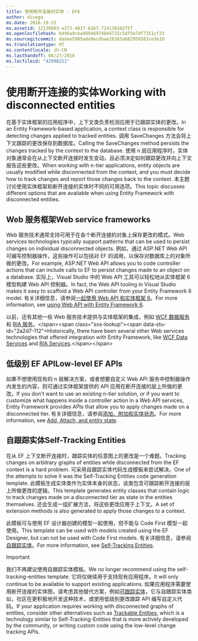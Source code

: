 ```yaml
---
title: 使用断开连接的实体 - EF6
author: divega
ms.date: 2016-10-23
ms.assetid: 12138003-a373-4817-b1b7-724130202f5f
ms.openlocfilehash: b496a9cba48946974844725c5df5e7df7351cf23
ms.sourcegitcommit: dadee5905ada9ecdbae28363a682950383ce3e10
ms.translationtype: HT
ms.contentlocale: zh-CN
ms.lasthandoff: 08/27/2018
ms.locfileid: "42998221"
---
```

# <a name="working-with-disconnected-entities"></a><span data-ttu-id="2a2d7-102">使用断开连接的实体</span><span class="sxs-lookup"><span data-stu-id="2a2d7-102">Working with disconnected entities</span></span>
<span data-ttu-id="2a2d7-103">在基于实体框架的应用程序中，上下文类负责检测应用于已跟踪实体的更改。</span><span class="sxs-lookup"><span data-stu-id="2a2d7-103">In an Entity Framework-based application, a context class is responsible for detecting changes applied to tracked entities.</span></span> <span data-ttu-id="2a2d7-104">调用 SaveChanges 方法会将上下文跟踪的更改保存到数据库。</span><span class="sxs-lookup"><span data-stu-id="2a2d7-104">Calling the SaveChanges method persists the changes tracked by the context to the database.</span></span> <span data-ttu-id="2a2d7-105">使用 n 层应用程序时，实体对象通常会在从上下文断开连接时发生变动，且必须决定如何跟踪更改并向上下文报告这些更改。</span><span class="sxs-lookup"><span data-stu-id="2a2d7-105">When working with n-tier applications, entity objects are usually modified while disconnected from the context, and you must decide how to track changes and report those changes back to the context.</span></span> <span data-ttu-id="2a2d7-106">本主题讨论使用实体框架和断开连接的实体时不同的可用选项。</span><span class="sxs-lookup"><span data-stu-id="2a2d7-106">This topic discusses different options that are available when using Entity Framework with disconnected entities.</span></span>   

## <a name="web-service-frameworks"></a><span data-ttu-id="2a2d7-107">Web 服务框架</span><span class="sxs-lookup"><span data-stu-id="2a2d7-107">Web service frameworks</span></span>

<span data-ttu-id="2a2d7-108">Web 服务技术通常支持可用于在各个断开连接的对象上保存更改的模式。</span><span class="sxs-lookup"><span data-stu-id="2a2d7-108">Web services technologies typically support patterns that can be used to persist changes on individual disconnected objects.</span></span> <span data-ttu-id="2a2d7-109">例如，通过 ASP.NET Web API 可编写控制器操作，这些操作可以包括对 EF 的调用，以保存对数据库上的对象所做的更改。</span><span class="sxs-lookup"><span data-stu-id="2a2d7-109">For example, ASP.NET Web API allows you to code controller actions that can include calls to EF to persist changes made to an object on a database.</span></span> <span data-ttu-id="2a2d7-110">实际上，Visual Studio 中的 Web API 工具可以轻松地从实体框架 6 模型构建 Web API 控制器。</span><span class="sxs-lookup"><span data-stu-id="2a2d7-110">In fact, the Web API tooling in Visual Studio makes it easy to scaffold a Web API controller from your Entity Framework 6 model.</span></span> <span data-ttu-id="2a2d7-111">有关详细信息，请参阅[一起使用 Web API 和实体框架 6](https://docs.microsoft.com/en-us/aspnet/web-api/overview/data/using-web-api-with-entity-framework/)。</span><span class="sxs-lookup"><span data-stu-id="2a2d7-111">For more information, see [using Web API with Entity Framework 6](https://docs.microsoft.com/en-us/aspnet/web-api/overview/data/using-web-api-with-entity-framework/).</span></span>   

<span data-ttu-id="2a2d7-112">以前，还有其他一些 Web 服务技术提供与实体框架的集成，例如 [WCF 数据服务](https://docs.microsoft.com/dotnet/framework/data/wcf/create-a-data-service-using-an-adonet-ef-data-wcf)和 [RIA 服务](https://docs.microsoft.com/en-us/previous-versions/dotnet/wcf-ria/ee707344(v=vs.91))。</span><span class="sxs-lookup"><span data-stu-id="2a2d7-112">Historically, there have been several other Web services technologies that offered integration with Entity Framework, like [WCF Data Services](https://docs.microsoft.com/dotnet/framework/data/wcf/create-a-data-service-using-an-adonet-ef-data-wcf) and [RIA Services](https://docs.microsoft.com/en-us/previous-versions/dotnet/wcf-ria/ee707344(v=vs.91)).</span></span>

## <a name="low-level-ef-apis"></a><span data-ttu-id="2a2d7-113">低级别 EF API</span><span class="sxs-lookup"><span data-stu-id="2a2d7-113">Low-level EF APIs</span></span>

<span data-ttu-id="2a2d7-114">如果不想使用现有的 n 层解决方案，或者想要自定义 Web API 服务中控制器操作内发生的内容，则可通过实体框架提供的 API 应用在断开连接的层上所做的更改。</span><span class="sxs-lookup"><span data-stu-id="2a2d7-114">If you don't want to use an existing n-tier solution, or if you want to customize what happens inside a controller action in a Web API services, Entity Framework provides APIs that allow you to apply changes made on a disconnected tier.</span></span> <span data-ttu-id="2a2d7-115">有关详细信息，请参阅[添加、附加和实体状态](~/ef6/saving/change-tracking/entity-state.md)。</span><span class="sxs-lookup"><span data-stu-id="2a2d7-115">For more information, see [Add, Attach, and entity state](~/ef6/saving/change-tracking/entity-state.md).</span></span>  

## <a name="self-tracking-entities"></a><span data-ttu-id="2a2d7-116">自跟踪实体</span><span class="sxs-lookup"><span data-stu-id="2a2d7-116">Self-Tracking Entities</span></span>  

<span data-ttu-id="2a2d7-117">在从 EF 上下文断开连接时，跟踪实体的任意图上的更改是一个难题。</span><span class="sxs-lookup"><span data-stu-id="2a2d7-117">Tracking changes on arbitrary graphs of entities while disconnected from the EF context is a hard problem.</span></span> <span data-ttu-id="2a2d7-118">可采用自跟踪实体代码生成模板来尝试解决。</span><span class="sxs-lookup"><span data-stu-id="2a2d7-118">One of the attempts to solve it was the Self-Tracking Entities code generation template.</span></span> <span data-ttu-id="2a2d7-119">此模板生成实体类作为实体本身的状态，该类包含可跟踪断开连接的层上所做更改的逻辑。</span><span class="sxs-lookup"><span data-stu-id="2a2d7-119">This template generates entity classes that contain logic to track changes made on a disconnected tier as state in the entities themselves.</span></span> <span data-ttu-id="2a2d7-120">还会生成一组扩展方法，将这些更改应用于上下文。</span><span class="sxs-lookup"><span data-stu-id="2a2d7-120">A set of extension methods is also generated to apply those changes to a context.</span></span>

<span data-ttu-id="2a2d7-121">此模板可与使用 EF 设计器创建的模型一起使用，但不能与 Code First 模型一起使用。</span><span class="sxs-lookup"><span data-stu-id="2a2d7-121">This template can be used with models created using the EF Designer, but can not be used with Code First models.</span></span> <span data-ttu-id="2a2d7-122">有关详细信息，请参阅[自跟踪实体](self-tracking-entities/index.md)。</span><span class="sxs-lookup"><span data-stu-id="2a2d7-122">For more information, see [Self-Tracking Entities](self-tracking-entities/index.md).</span></span>  

> [!IMPORTANT]
> <span data-ttu-id="2a2d7-123">我们不再建议使用自跟踪实体模板。</span><span class="sxs-lookup"><span data-stu-id="2a2d7-123">We no longer recommend using the self-tracking-entities template.</span></span> <span data-ttu-id="2a2d7-124">它将仅继续用于支持现有应用程序。</span><span class="sxs-lookup"><span data-stu-id="2a2d7-124">It will only continue to be available to support existing applications.</span></span> <span data-ttu-id="2a2d7-125">如果应用程序需要使用断开连接的实体图，请考虑其他替代方案，例如[可跟踪实体](http://trackableentities.github.io/)，它与自跟踪实体类似，社区在更积极地开发这种技术，或使用低级别更改跟踪 API 编写自定义代码。</span><span class="sxs-lookup"><span data-stu-id="2a2d7-125">If your application requires working with disconnected graphs of entities, consider other alternatives such as [Trackable Entities](http://trackableentities.github.io/), which is a technology similar to Self-Tracking-Entities that is more actively developed by the community, or writing custom code using the low-level change tracking APIs.</span></span>
